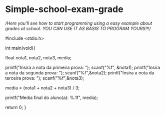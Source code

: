 # Simple-school-exam-grade
/*Here you'll see how to start programming using a easy example about grades at school. YOU CAN USE IT AS BASIS TO PROGRAM YOURS!!!/*

#include <stdio.h>

int main(void){

  float nota1, nota2, nota3, media;
 
  printf("Insira a nota da primeira prova: ");
  scanf("%f", &nota1);
  printf("Insira a nota da segunda prova: ");
  scanf("%f",&nota2);
  printf("Insira a nota da terceira prova: ");
  scanf("%f",&nota3);

  media = (nota1 + nota2 + nota3) / 3;

  printf("Media final do aluno(a): %.1f", media);

  return 0;
}
